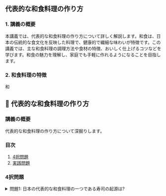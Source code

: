 ## 代表的な和食料理の作り方

<a id="introduction"></a>
### 1. 講義の概要

本講義では、代表的な和食料理の作り方について詳しく解説します。和食は、日本の伝統的な食文化を反映した料理で、健康的で繊細な味わいが特徴です。この講義では、主な和食料理の調理方法や食材の特徴、おいしく仕上げるコツなどを学びます。和食の魅力を理解し、家庭でも手軽に作れるようになることを目指します。

<a id="topic1"></a>
### 2. 和食料理の特徴

和

## 📝 代表的な和食料理の作り方

<a id="introduction"></a>
### 講義の概要
代表的な和食料理の作り方について深掘りします。

### 目次
1. [4択問題](#multiple-choice-questions)
2. [実践問題](#practice-problems)

<a id="multiple-choice-questions"></a>
### 4択問題

<details>
<summary>問題1: 日本の代表的な和食料理の一つである寿司の起源は?</summary>

- a. 中国
- b. 韓国
- c. 日本
- d. タイ

<details>
<summary>回答と解説</summary>

回答: c. 日本